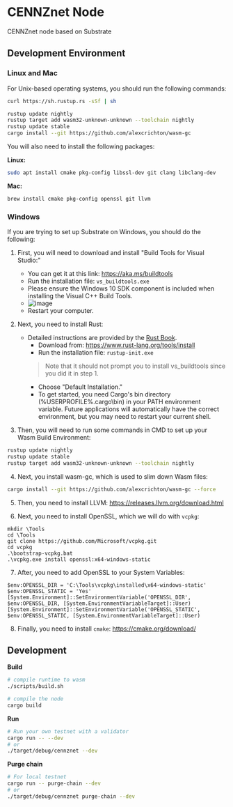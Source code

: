 # CENNZnet Node

CENNZnet node based on Substrate

## Development Environment

### Linux and Mac

For Unix-based operating systems, you should run the following commands:

```bash
curl https://sh.rustup.rs -sSf | sh

rustup update nightly
rustup target add wasm32-unknown-unknown --toolchain nightly
rustup update stable
cargo install --git https://github.com/alexcrichton/wasm-gc
```

You will also need to install the following packages:

__Linux:__
```bash
sudo apt install cmake pkg-config libssl-dev git clang libclang-dev
```

__Mac:__
```bash
brew install cmake pkg-config openssl git llvm
```

### Windows

If you are trying to set up Substrate on Windows, you should do the following:

1. First, you will need to download and install "Build Tools for Visual Studio:"

    * You can get it at this link: https://aka.ms/buildtools
    * Run the installation file: `vs_buildtools.exe`
    * Please ensure the Windows 10 SDK component is included when installing the Visual C++ Build Tools.
    * ![image](https://i.imgur.com/zayVLmu.png)
    * Restart your computer.

2. Next, you need to install Rust:

    * Detailed instructions are provided by the [Rust Book](https://doc.rust-lang.org/book/ch01-01-installation.html#installing-rustup-on-windows).
        * Download from: https://www.rust-lang.org/tools/install
        * Run the installation file: `rustup-init.exe`
        > Note that it should not prompt you to install vs_buildtools since you did it in step 1.
        * Choose "Default Installation."
        * To get started, you need Cargo's bin directory (%USERPROFILE%\.cargo\bin) in your PATH environment variable. Future applications will automatically have the correct environment, but you may need to restart your current shell.

3. Then, you will need to run some commands in CMD to set up your Wasm Build Environment:

```bash
rustup update nightly
rustup update stable
rustup target add wasm32-unknown-unknown --toolchain nightly
```

4. Next, you install wasm-gc, which is used to slim down Wasm files:

```bash
cargo install --git https://github.com/alexcrichton/wasm-gc --force
```

5. Then, you need to install LLVM: https://releases.llvm.org/download.html

6. Next, you need to install OpenSSL, which we will do with `vcpkg`:

```
mkdir \Tools
cd \Tools
git clone https://github.com/Microsoft/vcpkg.git
cd vcpkg
.\bootstrap-vcpkg.bat
.\vcpkg.exe install openssl:x64-windows-static
```

7. After, you need to add OpenSSL to your System Variables:

```
$env:OPENSSL_DIR = 'C:\Tools\vcpkg\installed\x64-windows-static'
$env:OPENSSL_STATIC = 'Yes'
[System.Environment]::SetEnvironmentVariable('OPENSSL_DIR', $env:OPENSSL_DIR, [System.EnvironmentVariableTarget]::User)
[System.Environment]::SetEnvironmentVariable('OPENSSL_STATIC', $env:OPENSSL_STATIC, [System.EnvironmentVariableTarget]::User)
```

8. Finally, you need to install `cmake`: https://cmake.org/download/

## Development

__Build__

```bash
# compile runtime to wasm
./scripts/build.sh

# compile the node
cargo build
```


__Run__
```bash
# Run your own testnet with a validator
cargo run -- --dev
# or
./target/debug/cennznet --dev
```


__Purge chain__
```bash
# For local testnet
cargo run -- purge-chain --dev
# or
./target/debug/cennznet purge-chain --dev
```


